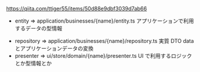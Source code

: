 https://qiita.com/ttiger55/items/50d88e9dbf3039d7ab66

- entity => application/businesses/{name}/entity.ts アプリケーションで利用するデータの型情報
<!-- - useCase => application/businesses/{name}/useCase.ts  使いみちがpresenterがあることでなくなってしまっているような気がする -->
- repository => application/businesses/{name}/repository.ts 実質 DTO data とアプリケーションデータの変換
- presenter => ui/store/domain/{name}/presenter.ts UI で利用するロジックとか型情報とか
